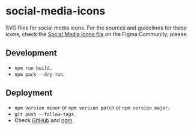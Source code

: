 # social-media-icons

SVG files for social media icons. For the sources and guidelines for these icons, check the [Social Media Icons file](https://www.figma.com/community/file/1098022441810511046) on the Figma Community, please.

## Development

- `npm run build`.
- `npm pack --dry-run`.

## Deployment

- `npm version minor` or `npm version patch` or `npm version major`.
- `git push --follow-tags`.
- Check [GitHub](https://github.com/joaopalmeiro/social-media-icons/actions) and [npm](https://www.npmjs.com/package/social-media-icons).
